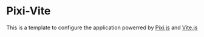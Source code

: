 # Pixi-Vite

This is a template to configure the application powerred by [Pixi.js](https://pixijs.com/) and [Vite.js](https://vitejs.dev)
